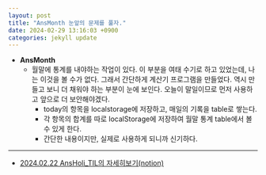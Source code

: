 ```yaml
---
layout: post
title: "AnsMonth 눈앞의 문제를 풀자."
date: 2024-02-29 13:16:03 +0900
categories: jekyll update
---
```


- <b>AnsMonth </b><br>
  - 월말에 통계를 내야하는 작업이 있다. 이 부분을 여태 수기로 하고 있었는데, 나는 이것을 볼 수가 없다. 그래서 간단하게 계산기 프로그램을 만들었다. 역시 만들고 보니 더 채워야 하는 부분이 눈에 보인다. 오늘이 말일이므로 먼저 사용하고 앞으로 더 보안해야겠다.<br>
    - today의 항목을 localstorage에 저장하고, 매일의 기록을 table로 쌓는다.
    - 각 항목의 합계를 따로 localStorage에 저장하여 월말 통계 table에서 볼 수 있게 한다.
    - 간단한 내용이지만, 실제로 사용하게 되니까 신기하다.
      <br>

---

- <a href='https://www.notion.so/fun-blog/AnsHoli-v2-422665e95f534b66a448e6f8d5740598' target="_blank">2024.02.22 AnsHoli_TIL의 자세히보기(notion)</a>
